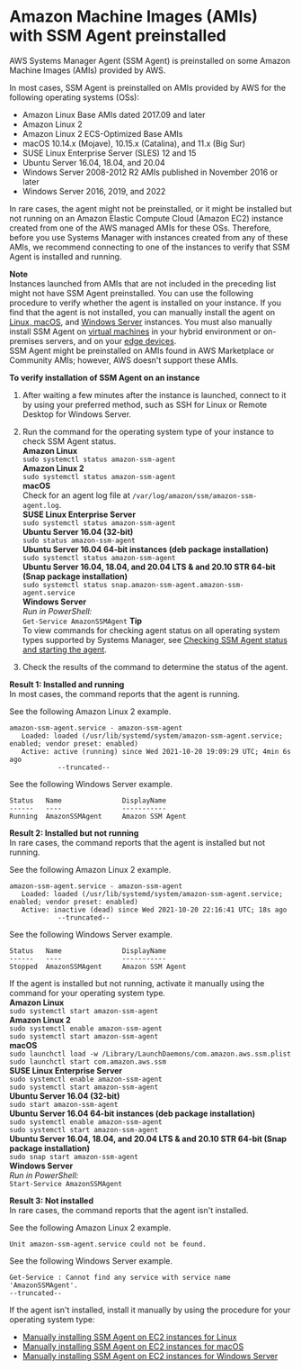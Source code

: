 # Amazon Machine Images \(AMIs\) with SSM Agent preinstalled<a name="ami-preinstalled-agent"></a>

AWS Systems Manager Agent \(SSM Agent\) is preinstalled on some Amazon Machine Images \(AMIs\) provided by AWS\.

In most cases, SSM Agent is preinstalled on AMIs provided by AWS for the following operating systems \(OSs\):
+ Amazon Linux Base AMIs dated 2017\.09 and later
+ Amazon Linux 2
+ Amazon Linux 2 ECS\-Optimized Base AMIs
+ macOS 10\.14\.x \(Mojave\), 10\.15\.x \(Catalina\), and 11\.x \(Big Sur\)
+ SUSE Linux Enterprise Server \(SLES\) 12 and 15
+ Ubuntu Server 16\.04, 18\.04, and 20\.04  
+ Windows Server 2008\-2012 R2 AMIs published in November 2016 or later
+ Windows Server 2016, 2019, and 2022

In rare cases, the agent might not be preinstalled, or it might be installed but not running on an Amazon Elastic Compute Cloud \(Amazon EC2\) instance created from one of the AWS managed AMIs for these OSs\. Therefore, before you use Systems Manager with instances created from any of these AMIs, we recommend connecting to one of the instances to verify that SSM Agent is installed and running\.

**Note**  
Instances launched from AMIs that are not included in the preceding list might not have SSM Agent preinstalled\. You can use the following procedure to verify whether the agent is installed on your instance\. If you find that the agent is not installed, you can manually install the agent on [Linux, ](sysman-manual-agent-install.md) [macOS](sysman-manual-agent-install-macos2.md), and [Windows Server](sysman-install-win.md) instances\. You must also manually install SSM Agent on [virtual machines](systems-manager-managedinstances.md) in your hybrid environment or on\-premises servers, and on your [edge devices](systems-manager-setting-up-edge-devices.md)\.  
SSM Agent might be preinstalled on AMIs found in AWS Marketplace or Community AMIs; however, AWS doesn't support these AMIs\.

**To verify installation of SSM Agent on an instance**

1. After waiting a few minutes after the instance is launched, connect to it by using your preferred method, such as SSH for Linux or Remote Desktop for Windows Server\.

1. Run the command for the operating system type of your instance to check SSM Agent status\.  
**Amazon Linux**  
`sudo systemctl status amazon-ssm-agent`  
**Amazon Linux 2**  
`sudo systemctl status amazon-ssm-agent`  
**macOS**  
Check for an agent log file at `/var/log/amazon/ssm/amazon-ssm-agent.log`\.  
**SUSE Linux Enterprise Server**  
`sudo systemctl status amazon-ssm-agent`  
**Ubuntu Server 16\.04 \(32\-bit\)**  
`sudo status amazon-ssm-agent`  
**Ubuntu Server 16\.04 64\-bit instances \(deb package installation\)**  
`sudo systemctl status amazon-ssm-agent`  
**Ubuntu Server 16\.04, 18\.04, and 20\.04 LTS & and 20\.10 STR 64\-bit \(Snap package installation\)**  
`sudo systemctl status snap.amazon-ssm-agent.amazon-ssm-agent.service`  
**Windows Server**  
*Run in PowerShell:*  
`Get-Service AmazonSSMAgent`
**Tip**  
To view commands for checking agent status on all operating system types supported by Systems Manager, see [Checking SSM Agent status and starting the agent](ssm-agent-status-and-restart.md)\.

1. Check the results of the command to determine the status of the agent\.

**Result 1: Installed and running**  
In most cases, the command reports that the agent is running\.

   See the following Amazon Linux 2 example\.

   ```
   amazon-ssm-agent.service - amazon-ssm-agent
      Loaded: loaded (/usr/lib/systemd/system/amazon-ssm-agent.service; enabled; vendor preset: enabled)
      Active: active (running) since Wed 2021-10-20 19:09:29 UTC; 4min 6s ago
               --truncated--
   ```

   See the following Windows Server example\.

   ```
   Status   Name               DisplayName
   ------   ----               -----------
   Running  AmazonSSMAgent     Amazon SSM Agent
   ```

**Result 2: Installed but not running**  
In rare cases, the command reports that the agent is installed but not running\.

   See the following Amazon Linux 2 example\.

   ```
   amazon-ssm-agent.service - amazon-ssm-agent
      Loaded: loaded (/usr/lib/systemd/system/amazon-ssm-agent.service; enabled; vendor preset: enabled)
      Active: inactive (dead) since Wed 2021-10-20 22:16:41 UTC; 18s ago
               --truncated--
   ```

   See the following Windows Server example\.

   ```
   Status   Name               DisplayName
   ------   ----               -----------
   Stopped  AmazonSSMAgent     Amazon SSM Agent
   ```

   If the agent is installed but not running, activate it manually using the command for your operating system type\.  
**Amazon Linux**  
`sudo systemctl start amazon-ssm-agent`  
**Amazon Linux 2**  
`sudo systemctl enable amazon-ssm-agent`  
`sudo systemctl start amazon-ssm-agent`  
**macOS**  
`sudo launchctl load -w /Library/LaunchDaemons/com.amazon.aws.ssm.plist`  
`sudo launchctl start com.amazon.aws.ssm`  
**SUSE Linux Enterprise Server**  
`sudo systemctl enable amazon-ssm-agent`  
`sudo systemctl start amazon-ssm-agent`  
**Ubuntu Server 16\.04 \(32\-bit\)**  
`sudo start amazon-ssm-agent`  
**Ubuntu Server 16\.04 64\-bit instances \(deb package installation\)**  
`sudo systemctl enable amazon-ssm-agent`  
`sudo systemctl start amazon-ssm-agent`  
**Ubuntu Server 16\.04, 18\.04, and 20\.04 LTS & and 20\.10 STR 64\-bit \(Snap package installation\)**  
`sudo snap start amazon-ssm-agent`  
**Windows Server**  
*Run in PowerShell:*  
`Start-Service AmazonSSMAgent`

**Result 3: Not installed**  
In rare cases, the command reports that the agent isn't installed\.

   See the following Amazon Linux 2 example\.

   ```
   Unit amazon-ssm-agent.service could not be found.
   ```

   See the following Windows Server example\.

   ```
   Get-Service : Cannot find any service with service name 'AmazonSSMAgent'.
   --truncated--
   ```

   If the agent isn't installed, install it manually by using the procedure for your operating system type:
   + [Manually installing SSM Agent on EC2 instances for Linux](sysman-manual-agent-install.md)
   + [Manually installing SSM Agent on EC2 instances for macOS](sysman-manual-agent-install-macos2.md)
   + [Manually installing SSM Agent on EC2 instances for Windows Server](sysman-install-win.md)